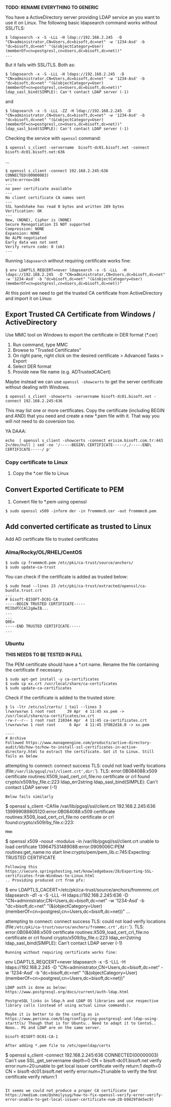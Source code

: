 **TODO: RENAME EVERYTHING TO GENERIC**

You have a ActiveDirectory server providing LDAP service an you want to use it on Linux. The following basic ldapsearch command works without SSL/TLS:
```
$ ldapsearch -x -S -LLL -H ldap://192.168.2.245  -D "CN=administrator,CN=Users,dc=bisoft,dc=net" -w '1234-Asd' -b "dc=bisoft,dc=net" "(&(objectCategory=User)(memberOf=cn=postgresl,cn=Users,dc=bisoft,dc=net))"
...
```
But it fails with SSL/TLS. Both as:
```
$ ldapsearch -x -S -LLL -H ldaps://192.168.2.245  -D "CN=administrator,CN=Users,dc=bisoft,dc=net" -w '1234-Asd' -b "dc=bisoft,dc=net" "(&(objectCategory=User)(memberOf=cn=postgresl,cn=Users,dc=bisoft,dc=net))"
ldap_sasl_bind(SIMPLE): Can't contact LDAP server (-1)
```
and
```
$ ldapsearch -x -S -LLL -ZZ -H ldap://192.168.2.245  -D "CN=administrator,CN=Users,dc=bisoft,dc=net" -w '1234-Asd' -b "dc=bisoft,dc=net" "(&(objectCategory=User)(memberOf=cn=postgresl,cn=Users,dc=bisoft,dc=net))"
ldap_sasl_bind(SIMPLE): Can't contact LDAP server (-1)
```
Checking the service with `openssl` command:
```
$ openssl s_client -servername  bisoft-dc01.bisoft.net -connect bisoft-dc01.bisoft.net:636
```
...
```
$ openssl s_client -connect 192.168.2.245:636
CONNECTED(00000003)
write:errno=104
---
no peer certificate available
---
No client certificate CA names sent
---
SSL handshake has read 0 bytes and written 289 bytes
Verification: OK
---
New, (NONE), Cipher is (NONE)
Secure Renegotiation IS NOT supported
Compression: NONE
Expansion: NONE
No ALPN negotiated
Early data was not sent
Verify return code: 0 (ok)
---
```
Running `ldapsearch` without requiring certificate works fine:
```
$ env LDAPTLS_REQCERT=never ldapsearch -x -S -LLL  -H ldaps://192.168.2.245  -D "CN=administrator,CN=Users,dc=bisoft,dc=net" -w '1234-Asd' -b "dc=bisoft,dc=net" "(&(objectCategory=User)(memberOf=cn=postgresl,cn=Users,dc=bisoft,dc=net))"
```
At this point we need to get the trusted CA certificate from ActiveDirectory and import it on Linux:

## Export Trusted CA Certificate from Windows / ActiveDirectory
Use MMC tool on Windows to export the certificate in DER format (*.cer)
1. Run command, type MMC
1. Browse to "Trusted Certificates"
1. On right pane, right click on the desired certificate > Advanced Tasks > Export
1. Select DER format
1. Provide new file name (e.g. ADTrustedCACert)


Maybe instead we can use `openssl -showcerts` to get the server certificate without dealing with Windows.  
```
$ openssl s_client -showcerts -servername bisoft-dc01.bisoft.net -connect 192.168.2.245:636
```
This may list one or more certificates. Copy the certificate (including BEGIN and AND) that you need and create a new *.pem file with it. That way you will not need to do coversion too.

YA DAAA:
```
echo  | openssl s_client -showcerts -connect erisim.bisoft.com.tr:443 2>/dev/null | sed -ne '/-----BEGIN\ CERTIFICATE-----/,/-----END\ CERTIFICATE-----/ p'
```

### Copy certificate to Linux
1. Copy the *.cer file to Linux

## Convert Exported Certificate to PEM
1. Convert file to *.pem using openssl

```
$ sudo openssl x509 -inform der -in frommmc0.cer -out frommmc0.pem
```
## Add converted certificate as trusted to Linux
Add AD certificate file to trusted certificates
### Alma/Rocky/OL/RHEL/CentOS
```
$ sudo cp frommmc0.pem /etc/pki/ca-trust/source/anchors/
$ sudo update-ca-trust
```
You can check if the certificate is added as trusted below:
```
$ sudo head --lines 23 /etc/pki/ca-trust/extracted/openssl/ca-bundle.trust.crt
...
# bisoft-BISOFT-DC01-CA
-----BEGIN TRUSTED CERTIFICATE-----
MIIDdTCCAl2gAwIB...
...
...
Q0E=
-----END TRUSTED CERTIFICATE-----
...
```
### Ubuntu

**THIS NEEDS TO BE TESTED IN FULL**

The PEM certificate should have a *.crt name. Rename the file containing the certificate if necessary. 
```
$ sudo apt-get install -y ca-certificates
$ sudo cp xx.crt /usr/local/share/ca-certificates
$ sudo update-ca-certificates
```
Check if the certificate is added to the trusted store:
```
$ ls -ltr /etc/ssl/certs/ | tail --lines 3
lrwxrwxrwx 1 root root     39 Apr  4 11:45 xx.pem -> /usr/local/share/ca-certificates/xx.crt
-rw-r--r-- 1 root root 210344 Apr  4 11:45 ca-certificates.crt
lrwxrwxrwx 1 root root      6 Apr  4 11:45 3f862d16.0 -> xx.pem
```


``` 
----
# Archive
Followed https://www.manageengine.com/products/active-directory-audit/kb/how-to/how-to-install-ssl-certificates-in-active-directory.html to extract the certificate. Got it to Linux. Still fails as below
```
attempting to connect:
connect success
TLS: could not load verify locations (file:`/var/lib/pgsql/ssl/client.crt',dir:`').
TLS: error:0B084088:x509 certificate routines:X509_load_cert_crl_file:no certificate or crl found crypto/x509/by_file.c:223
ldap_err2string
ldap_sasl_bind(SIMPLE): Can't contact LDAP server (-1)
```
Below fails similarly
```
$ openssl s_client -CAfile /var/lib/pgsql/ssl/client.crt 192.168.2.245:636
139999089805120:error:0B084088:x509 certificate routines:X509_load_cert_crl_file:no certificate or crl found:crypto/x509/by_file.c:223:
```
Hmm
```
$ openssl x509 -noout -modulus -in /var/lib/pgsql/ssl/client.crt
unable to load certificate
139647531489088:error:0909006C:PEM routines:get_name:no start line:crypto/pem/pem_lib.c:745:Expecting: TRUSTED CERTIFICATE
```
Following this https://secure.springshosting.net/knowledgebase/28/Exporting-SSL-certificates-from-Windows-to-Linux.html
.. Providing produced crt from pfx:
```
$ env LDAPTLS_CACERT=/etc/pki/ca-trust/source/anchors/frommmc.crt ldapsearch -d1 -x -S -LLL  -H ldaps://192.168.2.245:636  -D "CN=administrator,CN=Users,dc=bisoft,dc=net" -w '1234-Asd' -b "dc=bisoft,dc=net" "(&(objectCategory=User)(memberOf=cn=postgresl,cn=Users,dc=bisoft,dc=net))"
...

attempting to connect:
connect success
TLS: could not load verify locations (file:`/etc/pki/ca-trust/source/anchors/frommmc.crt',dir:`').
TLS: error:0B084088:x509 certificate routines:X509_load_cert_crl_file:no certificate or crl found crypto/x509/by_file.c:223
ldap_err2string
ldap_sasl_bind(SIMPLE): Can't contact LDAP server (-1)
```
Running without requiring certificate works fine:
```
env LDAPTLS_REQCERT=never ldapsearch -x -S -LLL  -H ldaps://192.168.2.245  -D "CN=administrator,CN=Users,dc=bisoft,dc=net" -w '1234-Asd' -b "dc=bisoft,dc=net" "(&(objectCategory=User)(memberOf=cn=postgresl,cn=Users,dc=bisoft,dc=net))"
```
LDAP auth is done as below: 
https://www.postgresql.org/docs/current/auth-ldap.html

PostgreSQL links in ldap.h and LDAP OS libraries and use respective library calls (instead of using actual Linux commands). 

Maybe it is better to do the config as in https://www.percona.com/blog/configuring-postgresql-and-ldap-using-starttls/ Though that is for Ubuntu.. Need to adapt it to CentoS.. Nooo.. PG and LDAP are on the same server.

bisoft-BISOFT-DC01-CA-1

After adding *.pem file to /etc/openldap/certs

```
$ openssl s_client -connect 192.168.2.245:636
CONNECTED(00000003)
Can't use SSL_get_servername
depth=0 CN = bisoft-dc01.bisoft.net
verify error:num=20:unable to get local issuer certificate
verify return:1
depth=0 CN = bisoft-dc01.bisoft.net
verify error:num=21:unable to verify the first certificate
verify return:1
```

It seems we could not produce a proper CA certificate (per https://medium.com/@shmilysyg/how-to-fix-openssl-verify-error-verify-error-unable-to-get-local-issuer-certificate-num-20-b9429fde5ec9)